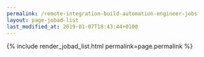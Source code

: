 ```yaml
---
permalink: /remote-integration-build-automation-engineer-jobs
layout: page-jobad-list
last_modified_at: 2019-01-07T18:43:44+0100
---
```

{% include render_jobad_list.html permalink=page.permalink %}
